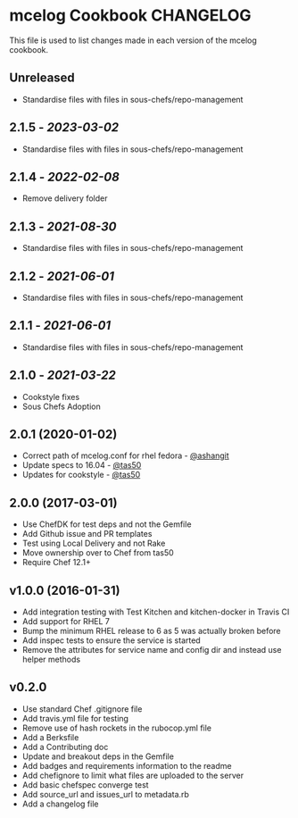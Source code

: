 # mcelog Cookbook CHANGELOG

This file is used to list changes made in each version of the mcelog cookbook.

## Unreleased

- Standardise files with files in sous-chefs/repo-management

## 2.1.5 - *2023-03-02*

- Standardise files with files in sous-chefs/repo-management

## 2.1.4 - *2022-02-08*

- Remove delivery folder

## 2.1.3 - *2021-08-30*

- Standardise files with files in sous-chefs/repo-management

## 2.1.2 - *2021-06-01*

- Standardise files with files in sous-chefs/repo-management

## 2.1.1 - *2021-06-01*

- Standardise files with files in sous-chefs/repo-management

## 2.1.0 - *2021-03-22*

- Cookstyle fixes
- Sous Chefs Adoption

## 2.0.1 (2020-01-02)

- Correct path of mcelog.conf for rhel fedora - [@ashangit](https://github.com/ashangit)
- Update specs to 16.04 - [@tas50](https://github.com/tas50)
- Updates for cookstyle - [@tas50](https://github.com/tas50)

## 2.0.0 (2017-03-01)

- Use ChefDK for test deps and not the Gemfile
- Add Github issue and PR templates
- Test using Local Delivery and not Rake
- Move ownership over to Chef from tas50
- Require Chef 12.1+

## v1.0.0 (2016-01-31)

- Add integration testing with Test Kitchen and kitchen-docker in Travis CI
- Add support for RHEL 7
- Bump the minimum RHEL release to 6 as 5 was actually broken before
- Add inspec tests to ensure the service is started
- Remove the attributes for service name and config dir and instead use helper methods

## v0.2.0

- Use standard Chef .gitignore file
- Add travis.yml file for testing
- Remove use of hash rockets in the rubocop.yml file
- Add a Berksfile
- Add a Contributing doc
- Update and breakout deps in the Gemfile
- Add badges and requirements information to the readme
- Add chefignore to limit what files are uploaded to the server
- Add basic chefspec converge test
- Add source\_url and issues\_url to metadata.rb
- Add a changelog file
